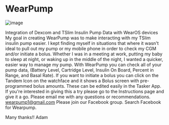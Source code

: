 # WearPump
![image](https://github.com/acnofsinger/WearPump/assets/54551695/ad58c4b3-4b80-48b0-9741-34f8b3706a2b)

Integration of Dexcom and TSlim Insulin Pump Data with WearOS devices
My goal in creating WearPump was to make interacting with my TSlim insulin pump easier.  I kept finding myself in situations that where it wasn't ideal to pull out my pump or my mobile phone in order to check my CGM and/or initiate a bolus.  Whether I was in a meeting at work, putting my baby to sleep at night, or waking up in the middle of the night, I wanted a quicker, easier way to manage my pump.  With WearPump you can check all of your pump data, (Battery Level, Cartridge Level, Insulin On Board, Percent in Range, and Basal Rate).  If you want to initiate a bolus you can click on the Tandem Icon on the watchface and it shows a Bolus screen with pre-programmed bolus amounts.  These can be edited easily in the Tasker App.  If you're interested in giving this a try please go to the Instructions page and give it a go.  Please email me with any questions or recommendations.  wearpump1@gmail.com   Please join our Facebook group.  Search Facebook for Wearpump.  

Many thanks!!  Adam
